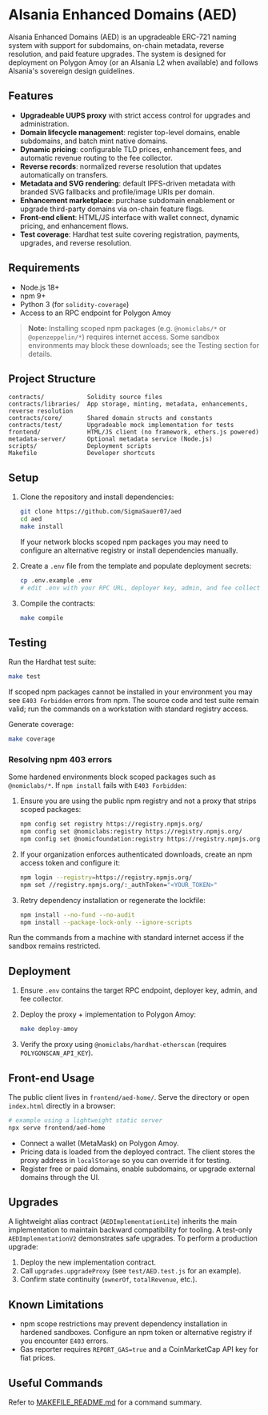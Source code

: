 # Alsania Enhanced Domains (AED)

Alsania Enhanced Domains (AED) is an upgradeable ERC-721 naming system with support for subdomains, on-chain metadata, reverse resolution, and paid feature upgrades. The system is designed for deployment on Polygon Amoy (or an Alsania L2 when available) and follows Alsania's sovereign design guidelines.

## Features

- **Upgradeable UUPS proxy** with strict access control for upgrades and administration.
- **Domain lifecycle management**: register top-level domains, enable subdomains, and batch mint native domains.
- **Dynamic pricing**: configurable TLD prices, enhancement fees, and automatic revenue routing to the fee collector.
- **Reverse records**: normalized reverse resolution that updates automatically on transfers.
- **Metadata and SVG rendering**: default IPFS-driven metadata with branded SVG fallbacks and profile/image URIs per domain.
- **Enhancement marketplace**: purchase subdomain enablement or upgrade third-party domains via on-chain feature flags.
- **Front-end client**: HTML/JS interface with wallet connect, dynamic pricing, and enhancement flows.
- **Test coverage**: Hardhat test suite covering registration, payments, upgrades, and reverse resolution.

## Requirements

- Node.js 18+
- npm 9+
- Python 3 (for `solidity-coverage`)
- Access to an RPC endpoint for Polygon Amoy

> **Note:** Installing scoped npm packages (e.g. `@nomiclabs/*` or `@openzeppelin/*`) requires internet access. Some sandbox environments may block these downloads; see the Testing section for details.

## Project Structure

```
contracts/            Solidity source files
contracts/libraries/  App storage, minting, metadata, enhancements, reverse resolution
contracts/core/       Shared domain structs and constants
contracts/test/       Upgradeable mock implementation for tests
frontend/             HTML/JS client (no framework, ethers.js powered)
metadata-server/      Optional metadata service (Node.js)
scripts/              Deployment scripts
Makefile              Developer shortcuts
```

## Setup

1. Clone the repository and install dependencies:

   ```bash
   git clone https://github.com/SigmaSauer07/aed
   cd aed
   make install
   ```

   If your network blocks scoped npm packages you may need to configure an alternative registry or install dependencies manually.

2. Create a `.env` file from the template and populate deployment secrets:

   ```bash
   cp .env.example .env
   # edit .env with your RPC URL, deployer key, admin, and fee collector
   ```

3. Compile the contracts:

   ```bash
   make compile
   ```

## Testing

Run the Hardhat test suite:

```bash
make test
```

If scoped npm packages cannot be installed in your environment you may see `E403 Forbidden` errors from npm. The source code and test suite remain valid; run the commands on a workstation with standard registry access.

Generate coverage:

```bash
make coverage
```

### Resolving npm 403 errors

Some hardened environments block scoped packages such as `@nomiclabs/*`. If `npm install` fails with `E403 Forbidden`:

1. Ensure you are using the public npm registry and not a proxy that strips scoped packages:

   ```bash
   npm config set registry https://registry.npmjs.org/
   npm config set @nomiclabs:registry https://registry.npmjs.org/
   npm config set @nomicfoundation:registry https://registry.npmjs.org/
   ```

2. If your organization enforces authenticated downloads, create an npm access token and configure it:

   ```bash
   npm login --registry=https://registry.npmjs.org/
   npm set //registry.npmjs.org/:_authToken="<YOUR_TOKEN>"
   ```

3. Retry dependency installation or regenerate the lockfile:

   ```bash
   npm install --no-fund --no-audit
   npm install --package-lock-only --ignore-scripts
   ```

Run the commands from a machine with standard internet access if the sandbox remains restricted.

## Deployment

1. Ensure `.env` contains the target RPC endpoint, deployer key, admin, and fee collector.
2. Deploy the proxy + implementation to Polygon Amoy:

   ```bash
   make deploy-amoy
   ```

3. Verify the proxy using `@nomiclabs/hardhat-etherscan` (requires `POLYGONSCAN_API_KEY`).

## Front-end Usage

The public client lives in `frontend/aed-home/`. Serve the directory or open `index.html` directly in a browser:

```bash
# example using a lightweight static server
npx serve frontend/aed-home
```

- Connect a wallet (MetaMask) on Polygon Amoy.
- Pricing data is loaded from the deployed contract. The client stores the proxy address in `localStorage` so you can override it for testing.
- Register free or paid domains, enable subdomains, or upgrade external domains through the UI.

## Upgrades

A lightweight alias contract (`AEDImplementationLite`) inherits the main implementation to maintain backward compatibility for tooling. A test-only `AEDImplementationV2` demonstrates safe upgrades. To perform a production upgrade:

1. Deploy the new implementation contract.
2. Call `upgrades.upgradeProxy` (see `test/AED.test.js` for an example).
3. Confirm state continuity (`ownerOf`, `totalRevenue`, etc.).

## Known Limitations

- npm scope restrictions may prevent dependency installation in hardened sandboxes. Configure an npm token or alternative registry if you encounter `E403` errors.
- Gas reporter requires `REPORT_GAS=true` and a CoinMarketCap API key for fiat prices.

## Useful Commands

Refer to [MAKEFILE_README.md](MAKEFILE_README.md) for a command summary.
